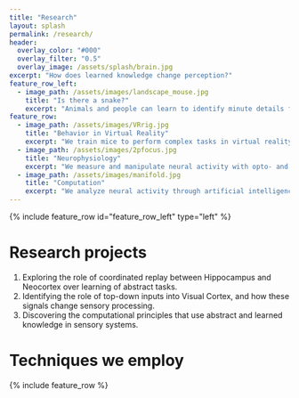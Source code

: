 ```yaml
---
title: "Research"
layout: splash
permalink: /research/
header:
  overlay_color: "#000"
  overlay_filter: "0.5"
  overlay_image: /assets/splash/brain.jpg
excerpt: "How does learned knowledge change perception?"
feature_row_left:
  - image_path: /assets/images/landscape_mouse.jpg
    title: "Is there a snake?"
    excerpt: "Animals and people can learn to identify minute details from visual scenes. In humans, this is called perceptual learning. How does learned knowledge change visual processing in the brain? <br/><br/> To address this question, we persue three complimentary projects."
feature_row:
  - image_path: /assets/images/VRrig.jpg
    title: "Behavior in Virtual Reality"
    excerpt: "We train mice to perform complex tasks in virtual reality."
  - image_path: /assets/images/2pfocus.jpg
    title: "Neurophysiology"
    excerpt: "We measure and manipulate neural activity with opto- and electrophysiological techniques."
  - image_path: /assets/images/manifold.jpg
    title: "Computation"
    excerpt: "We analyze neural activity through artificial intelligence and machine learning."
---
```


{% include feature_row id="feature_row_left" type="left" %}

# Research projects
1. Exploring the role of coordinated replay between Hippocampus and Neocortex over learning of abstract tasks.
1. Identifying the role of top-down inputs into Visual Cortex, and how these signals change sensory processing.
1. Discovering the computational principles that use abstract and learned knowledge in sensory systems.

# Techniques we employ
{% include feature_row %}

